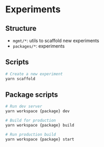 # Experiments

## Structure

- `mgmt/*`: utils to scaffold new experiments
- `packages/*`: experiments

## Scripts

```bash
# Create a new experiment
yarn scaffold
```

## Package scripts

```bash
# Run dev server
yarn workspace {package} dev

# Build for production
yarn workspace {package} build

# Run production build
yarn workspace {package} start
```
